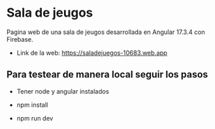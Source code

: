 # Sala de jeugos
Pagina web de una sala de jeugos desarrollada en Angular 17.3.4 con Firebase.

- Link de la web:
https://saladejuegos-10683.web.app

## Para testear de manera local seguir los pasos

- Tener node y angular instalados

- npm install
  
- npm run dev
